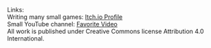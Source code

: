 Links:
<br>
Writing many small games: <a href="https://hawslc.itch.io/">Itch.io Profile</a>
<br>
Small YouTube channel: <a href="https://www.youtube.com/watch?v=jfb0B6sR6Z4">Favorite Video</a>
<br>
All work is published under Creative Commons license Attribution 4.0 International.

